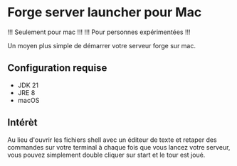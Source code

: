 # Forge server launcher pour Mac

!!! Seulement pour mac !!!
!!! Pour personnes expérimentées !!!

Un moyen plus simple de démarrer votre serveur forge sur mac.

## Configuration requise

  - JDK 21
  - JRE 8
  - macOS

## Intérèt

Au lieu d'ouvrir les fichiers shell avec un éditeur de texte et retaper des commandes sur votre terminal à chaque fois que vous lancez votre serveur, vous pouvez simplement double cliquer sur start et le tour est joué.
